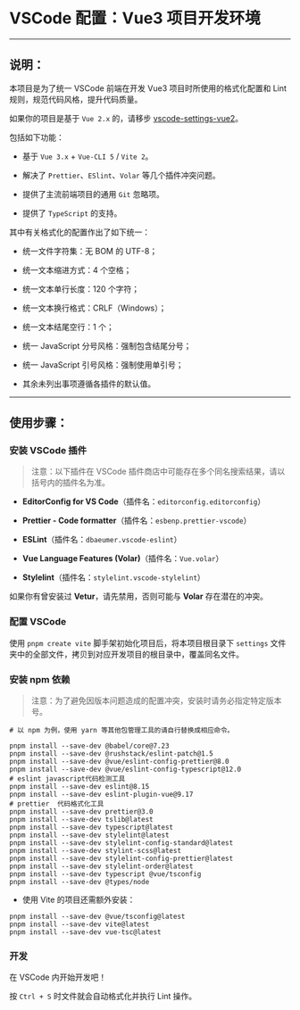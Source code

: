 # VSCode 配置：Vue3 项目开发环境

---

## 说明：

本项目是为了统一 VSCode 前端在开发 Vue3 项目时所使用的格式化配置和 Lint 规则，规范代码风格，提升代码质量。

如果你的项目是基于 `Vue 2.x` 的，请移步 [vscode-settings-vue2](https://github.com/fudiwei/vscode-settings-vue2)。

包括如下功能：

-   基于 `Vue 3.x` + `Vue-CLI 5` / `Vite 2`。

-   解决了 `Prettier`、`ESlint`、`Volar` 等几个插件冲突问题。

-   提供了主流前端项目的通用 `Git` 忽略项。

-   提供了 `TypeScript` 的支持。

其中有关格式化的配置作出了如下统一：

-   统一文件字符集：无 BOM 的 UTF-8；

-   统一文本缩进方式：4 个空格；

-   统一文本单行长度：120 个字符；

-   统一文本换行格式：CRLF（Windows）；

-   统一文本结尾空行：1 个；

-   统一 JavaScript 分号风格：强制包含结尾分号；

-   统一 JavaScript 引号风格：强制使用单引号；

-   其余未列出事项遵循各插件的默认值。

---

## 使用步骤：

### 安装 VSCode 插件

> 注意：以下插件在 VSCode 插件商店中可能存在多个同名搜索结果，请以括号内的插件名为准。

-   **EditorConfig for VS Code**（插件名：`editorconfig.editorconfig`）

-   **Prettier - Code formatter**（插件名：`esbenp.prettier-vscode`）

-   **ESLint**（插件名：`dbaeumer.vscode-eslint`）

-   **Vue Language Features (Volar)**（插件名：`Vue.volar`）
-   **Stylelint**（插件名：`stylelint.vscode-stylelint`）


如果你有曾安装过 **Vetur**，请先禁用，否则可能与 **Volar** 存在潜在的冲突。

### 配置 VSCode

使用 `pnpm create vite` 脚手架初始化项目后，将本项目根目录下 `settings` 文件夹中的全部文件，拷贝到对应开发项目的根目录中，覆盖同名文件。

### 安装 npm 依赖

> 注意：为了避免因版本问题造成的配置冲突，安装时请务必指定特定版本号。

```shell
# 以 npm 为例，使用 yarn 等其他包管理工具的请自行替换成相应命令。

pnpm install --save-dev @babel/core@7.23
pnpm install --save-dev @rushstack/eslint-patch@1.5
pnpm install --save-dev @vue/eslint-config-prettier@8.0
pnpm install --save-dev @vue/eslint-config-typescript@12.0
# eslint javascript代码检测工具
pnpm install --save-dev eslint@8.15
pnpm install --save-dev eslint-plugin-vue@9.17
# prettier  代码格式化工具
pnpm install --save-dev prettier@3.0
pnpm install --save-dev tslib@latest
pnpm install --save-dev typescript@latest
pnpm install --save-dev stylelint@latest
pnpm install --save-dev stylelint-config-standard@latest
pnpm install --save-dev stylint-scss@latest
pnpm install --save-dev stylelint-config-prettier@latest
pnpm install --save-dev stylelint-order@latest
pnpm install --save-dev typescript @vue/tsconfig
pnpm install --save-dev @types/node
```


-   使用 Vite 的项目还需额外安装：

```shell
pnpm install --save-dev @vue/tsconfig@latest
pnpm install --save-dev vite@latest
pnpm install --save-dev vue-tsc@latest
```

### 开发

在 VSCode 内开始开发吧！

按 `Ctrl + S` 时文件就会自动格式化并执行 Lint 操作。
